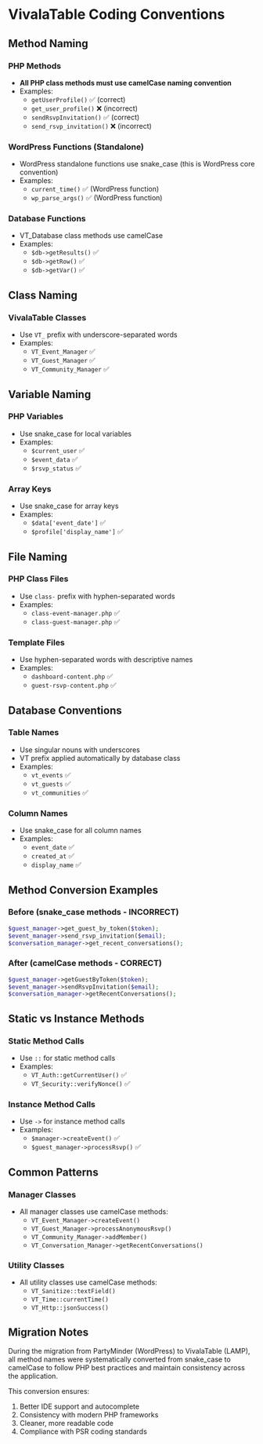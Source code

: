 # VivalaTable Coding Conventions

## Method Naming

### PHP Methods
- **All PHP class methods must use camelCase naming convention**
- Examples:
  - `getUserProfile()` ✅ (correct)
  - `get_user_profile()` ❌ (incorrect)
  - `sendRsvpInvitation()` ✅ (correct)
  - `send_rsvp_invitation()` ❌ (incorrect)

### WordPress Functions (Standalone)
- WordPress standalone functions use snake_case (this is WordPress core convention)
- Examples:
  - `current_time()` ✅ (WordPress function)
  - `wp_parse_args()` ✅ (WordPress function)

### Database Functions
- VT_Database class methods use camelCase
- Examples:
  - `$db->getResults()` ✅
  - `$db->getRow()` ✅
  - `$db->getVar()` ✅

## Class Naming

### VivalaTable Classes
- Use `VT_` prefix with underscore-separated words
- Examples:
  - `VT_Event_Manager` ✅
  - `VT_Guest_Manager` ✅
  - `VT_Community_Manager` ✅

## Variable Naming

### PHP Variables
- Use snake_case for local variables
- Examples:
  - `$current_user` ✅
  - `$event_data` ✅
  - `$rsvp_status` ✅

### Array Keys
- Use snake_case for array keys
- Examples:
  - `$data['event_date']` ✅
  - `$profile['display_name']` ✅

## File Naming

### PHP Class Files
- Use `class-` prefix with hyphen-separated words
- Examples:
  - `class-event-manager.php` ✅
  - `class-guest-manager.php` ✅

### Template Files
- Use hyphen-separated words with descriptive names
- Examples:
  - `dashboard-content.php` ✅
  - `guest-rsvp-content.php` ✅

## Database Conventions

### Table Names
- Use singular nouns with underscores
- VT prefix applied automatically by database class
- Examples:
  - `vt_events` ✅
  - `vt_guests` ✅
  - `vt_communities` ✅

### Column Names
- Use snake_case for all column names
- Examples:
  - `event_date` ✅
  - `created_at` ✅
  - `display_name` ✅

## Method Conversion Examples

### Before (snake_case methods - INCORRECT)
```php
$guest_manager->get_guest_by_token($token);
$event_manager->send_rsvp_invitation($email);
$conversation_manager->get_recent_conversations();
```

### After (camelCase methods - CORRECT)
```php
$guest_manager->getGuestByToken($token);
$event_manager->sendRsvpInvitation($email);
$conversation_manager->getRecentConversations();
```

## Static vs Instance Methods

### Static Method Calls
- Use `::` for static method calls
- Examples:
  - `VT_Auth::getCurrentUser()` ✅
  - `VT_Security::verifyNonce()` ✅

### Instance Method Calls
- Use `->` for instance method calls
- Examples:
  - `$manager->createEvent()` ✅
  - `$guest_manager->processRsvp()` ✅

## Common Patterns

### Manager Classes
- All manager classes use camelCase methods:
  - `VT_Event_Manager->createEvent()`
  - `VT_Guest_Manager->processAnonymousRsvp()`
  - `VT_Community_Manager->addMember()`
  - `VT_Conversation_Manager->getRecentConversations()`

### Utility Classes
- All utility classes use camelCase methods:
  - `VT_Sanitize::textField()`
  - `VT_Time::currentTime()`
  - `VT_Http::jsonSuccess()`

## Migration Notes

During the migration from PartyMinder (WordPress) to VivalaTable (LAMP), all method names were systematically converted from snake_case to camelCase to follow PHP best practices and maintain consistency across the application.

This conversion ensures:
1. Better IDE support and autocomplete
2. Consistency with modern PHP frameworks
3. Cleaner, more readable code
4. Compliance with PSR coding standards
